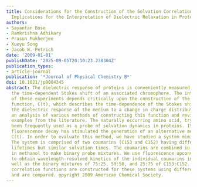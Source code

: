```yaml
---
title: Considerations for the Construction of the Solvation Correlation Function and
  Implications for the Interpretation of Dielectric Relaxation in Proteins
authors:
- Sayantan Bose
- Ramkrishna Adhikary
- Prasun Mukherjee
- Xueyu Song
- Jacob W. Petrich
date: '2009-01-01'
publishDate: '2025-09-05T20:10:23.238304Z'
publication_types:
- article-journal
publication: '*Journal of Physical Chemistry B*'
doi: 10.1021/jp9004345
abstract: The dielectric response of proteins is conveniently measured by monitoring
  the time-dependent Stokes shift of an associated chromophore. The interpretation
  of these experiments depends critically upon the construction of the solvation correlation
  function, C(t), which describes the time-dependence of the Stokes shift and hence
  the dielectric response of the medium to a change in charge distribution. We provide
  an analysis of various methods of constructing this function and review selected
  examples from the literature. The naturally occurring amino acid, tryptophan, has
  been frequently used as a probe of solvation dynamics in proteins. Its nonexponential
  fluorescence decay has stimulated the generation of an alternative method of constructing
  C(t). In order to evaluate this method, we have studied a system mimicking tryptophan.
  The system is comprised of two coumarins (C153 and C152) having different fluorescence
  lifetimes but similar solvation times. The coumarins are combined in different proportions
  in methanol to make binary probe mixtures. We use fluorescence upconversion spectroscopy
  to obtain wavelength-resolved kinetics of the individual coumarins in methanol as
  well as the binary mixtures of 75:25, 50:50, and 25:75 of C153:C152. The solvation
  correlation functions are constructed for these systems using different methods
  and are compared. o̧pyright 2009 American Chemical Society.
---
```

